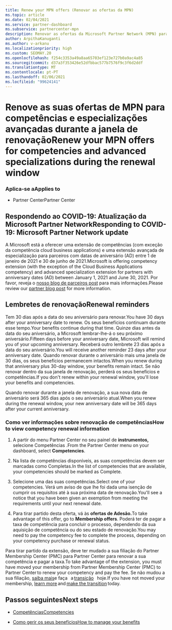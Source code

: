 ```yaml
---
title: Renew your MPN offers (Renovar as ofertas da MPN)
ms.topic: article
ms.date: 02/04/2021
ms.service: partner-dashboard
ms.subservice: partnercenter-mpn
description: Renovar as ofertas da Microsoft Partner Network (MPN) para competências e especializações avançadas - a janela de renovação começa o aniversário da data de compra mais um dia.
author: ArpithaKanuganti
ms.author: v-arkanu
ms.localizationpriority: high
ms.custom: SEOMAY.20
ms.openlocfilehash: f254c3353a49a8aa65703ef123e727b0a9ac4a85
ms.sourcegitcommit: d37a3f353426e52dfbbac577b7576f9c3f6d2ddf
ms.translationtype: MT
ms.contentlocale: pt-PT
ms.lasthandoff: 02/06/2021
ms.locfileid: "99624141"
---
```

# <a name="renew-your-mpn-offers-for-competencies-and-advanced-specializations-during-the-renewal-window"></a><span data-ttu-id="60940-103">Renove as suas ofertas de MPN para competências e especializações avançadas durante a janela de renovação</span><span class="sxs-lookup"><span data-stu-id="60940-103">Renew your MPN offers for competencies and advanced specializations during the renewal window</span></span>

### <a name="applies-to"></a><span data-ttu-id="60940-104">Aplica-se a</span><span class="sxs-lookup"><span data-stu-id="60940-104">Applies to</span></span>

- <span data-ttu-id="60940-105">Partner Center</span><span class="sxs-lookup"><span data-stu-id="60940-105">Partner Center</span></span>

## <a name="responding-to-covid-19-microsoft-partner-network-update"></a><span data-ttu-id="60940-106">Respondendo ao COVID-19: Atualização da Microsoft Partner Network</span><span class="sxs-lookup"><span data-stu-id="60940-106">Responding to COVID-19: Microsoft Partner Network update</span></span>

<span data-ttu-id="60940-107">A Microsoft está a oferecer uma extensão de competências (com exceção da competência cloud business applications) e uma extensão avançada de especialização para parceiros com datas de aniversário (AD) entre 1 de janeiro de 2021 e 30 de junho de 2021.</span><span class="sxs-lookup"><span data-stu-id="60940-107">Microsoft is offering competency extension (with the exception of the Cloud Business Applications competency) and advanced specialization extension for partners with anniversary dates (AD) between January 1, 2021 and June 30, 2021.</span></span> <span data-ttu-id="60940-108">Por favor, reveja o [nosso blog de parceiros post](https://blogs.partner.microsoft.com/mpn/responding-to-covid-19-microsoft-partner-network/) para mais informações.</span><span class="sxs-lookup"><span data-stu-id="60940-108">Please review our [partner blog post](https://blogs.partner.microsoft.com/mpn/responding-to-covid-19-microsoft-partner-network/) for more information.</span></span>

## <a name="renewal-reminders"></a><span data-ttu-id="60940-109">Lembretes de renovação</span><span class="sxs-lookup"><span data-stu-id="60940-109">Renewal reminders</span></span>

<span data-ttu-id="60940-110">Tem 30 dias após a data do seu aniversário para renovar.</span><span class="sxs-lookup"><span data-stu-id="60940-110">You have 30 days after your anniversary date to renew.</span></span> <span data-ttu-id="60940-111">Os seus benefícios continuam durante esse tempo.</span><span class="sxs-lookup"><span data-stu-id="60940-111">Your benefits continue during that time.</span></span> <span data-ttu-id="60940-112">Quinze dias antes da data do seu aniversário, a Microsoft lembrar-lhe-á o seu próximo aniversário.</span><span class="sxs-lookup"><span data-stu-id="60940-112">Fifteen days before your anniversary date, Microsoft will remind you of your upcoming anniversary.</span></span> <span data-ttu-id="60940-113">Receberá outro lembrete 23 dias após a data do seu aniversário.</span><span class="sxs-lookup"><span data-stu-id="60940-113">You will receive another reminder 23 days after your anniversary date.</span></span> <span data-ttu-id="60940-114">Quando renovar durante o aniversário mais uma janela de 30 dias, os seus benefícios permanecem intactos.</span><span class="sxs-lookup"><span data-stu-id="60940-114">When you renew during that anniversary plus 30-day window, your benefits remain intact.</span></span> <span data-ttu-id="60940-115">Se não renovar dentro da sua janela de renovação, perderá os seus benefícios e competências.</span><span class="sxs-lookup"><span data-stu-id="60940-115">If you don't renew within your renewal window, you'll lose your benefits and competencies.</span></span>

<span data-ttu-id="60940-116">Quando renovar durante a janela de renovação, a sua nova data de aniversário será 365 dias após o seu aniversário atual.</span><span class="sxs-lookup"><span data-stu-id="60940-116">When you renew during the renewal window, your new anniversary date will be 365 days after your current anniversary.</span></span>

### <a name="how-to-view-competency-renewal-information"></a><span data-ttu-id="60940-117">Como ver informações sobre renovação de competências</span><span class="sxs-lookup"><span data-stu-id="60940-117">How to view competency renewal information</span></span>

1. <span data-ttu-id="60940-118">A partir do menu Partner Center no seu painel de **instrumentos,** selecione Competências .</span><span class="sxs-lookup"><span data-stu-id="60940-118">From the Partner Center menu on your dashboard, select **Competencies**.</span></span>  

2. <span data-ttu-id="60940-119">Na lista de competências disponíveis, as suas competências devem ser marcadas como Completas.</span><span class="sxs-lookup"><span data-stu-id="60940-119">In the list of competencies that are available, your competencies should be marked as Complete.</span></span>  

3. <span data-ttu-id="60940-120">Selecione uma das suas competências.</span><span class="sxs-lookup"><span data-stu-id="60940-120">Select one of your competencies.</span></span> <span data-ttu-id="60940-121">Verá um aviso de que lhe foi dada uma isenção de cumprir os requisitos até à sua próxima data de renovação.</span><span class="sxs-lookup"><span data-stu-id="60940-121">You'll see a notice that you have been given an exemption from meeting the requirements until your next renewal date.</span></span>

4. <span data-ttu-id="60940-122">Para tirar partido desta oferta, vá às **ofertas de Adesão.**</span><span class="sxs-lookup"><span data-stu-id="60940-122">To take advantage of this offer, go to **Membership offers**.</span></span> <span data-ttu-id="60940-123">Poderá ter de pagar a taxa de competência para concluir o processo, dependendo da sua aquisição de competência ou do seu estado de renovação.</span><span class="sxs-lookup"><span data-stu-id="60940-123">You may need to pay the competency fee to complete the process, depending on your competency purchase or renewal status.</span></span>

<span data-ttu-id="60940-124">Para tirar partido da extensão, deve ter mudado a sua filiação do Partner Membership Center (PMC) para Partner Center para renovar a sua competência e pagar a taxa.</span><span class="sxs-lookup"><span data-stu-id="60940-124">To take advantage of the extension, you must have moved your membership from Partner Membership Center (PMC) to Partner Center to renew your competency and pay the fee.</span></span> <span data-ttu-id="60940-125">Se não mudou a sua filiação, [saiba mais](prepare-pmc-pc-migration.md)e faça   a [transição](https://partners.microsoft.com/partnerprogram/Welcome.aspx)   hoje.</span><span class="sxs-lookup"><span data-stu-id="60940-125">If you have not moved your membership, [learn more](prepare-pmc-pc-migration.md) and [make the transition](https://partners.microsoft.com/partnerprogram/Welcome.aspx) today.</span></span>  

## <a name="next-steps"></a><span data-ttu-id="60940-126">Passos seguintes</span><span class="sxs-lookup"><span data-stu-id="60940-126">Next steps</span></span>

- [<span data-ttu-id="60940-127">Competências</span><span class="sxs-lookup"><span data-stu-id="60940-127">Competencies</span></span>](learn-about-competencies.md)

- [<span data-ttu-id="60940-128">Como gerir os seus benefícios</span><span class="sxs-lookup"><span data-stu-id="60940-128">How to manage your benefits</span></span>](manage-your-partner-network-benefits.md)

